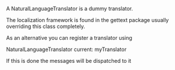A NaturalLanguageTranslator is a dummy translator.The localization framework is found in the gettext package usually overriding this class completely. As an alternative you can register a translator using     NaturalLanguageTranslator current: myTranslatorIf this is done the messages will be dispatched to it